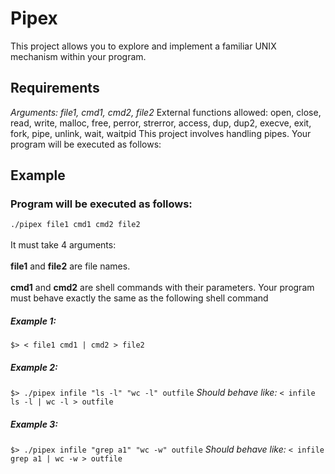 # Pipex

This project allows you to explore and implement a familiar UNIX mechanism within your program.

## Requirements
_Arguments: file1, cmd1, cmd2, file2_
External functions allowed:
open, close, read, write, malloc, free, perror, strerror, access, dup, dup2, execve, exit, fork, pipe, unlink, wait, waitpid
This project involves handling pipes. Your program will be executed as follows:

## Example
### Program will be executed as follows:
`./pipex file1 cmd1 cmd2 file2`
<br></br>
It must take 4 arguments:
<br></br>
**file1** and **file2** are file names.
<br></br>
**cmd1** and **cmd2** are shell commands with their parameters.
Your program must behave exactly the same as the following shell command

##### Example 1:
`$> < file1 cmd1 | cmd2 > file2`

##### Example 2:
`$> ./pipex infile "ls -l" "wc -l" outfile`
_Should behave like:_ `< infile ls -l | wc -l > outfile`

##### Example 3:
`$> ./pipex infile "grep a1" "wc -w" outfile`
_Should behave like:_ `< infile grep a1 | wc -w > outfile`
